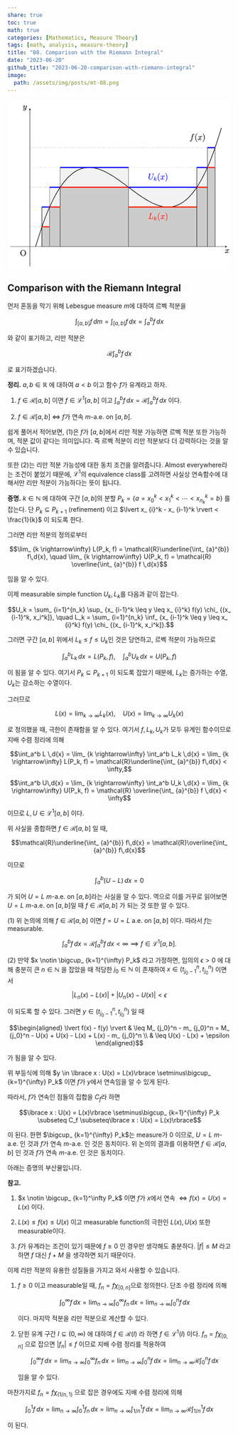 ```yaml
---
share: true
toc: true
math: true
categories: [Mathematics, Measure Theory]
tags: [math, analysis, measure-theory]
title: "08. Comparison with the Riemann Integral"
date: "2023-06-20"
github_title: "2023-06-20-comparison-with-riemann-integral"
image:
  path: /assets/img/posts/mt-08.png
---
```


![mt-08.png](../../../assets/img/posts/mt-08.png)

## Comparison with the Riemann Integral

먼저 혼동을 막기 위해 Lebesgue measure $m$에 대하여 르벡 적분을

$$\int_ {[a, b]} f \,d{m} = \int_ {[a, b]} f \,d{x} = \int_a^b f \,d{x}$$

와 같이 표기하고, 리만 적분은

$$\mathcal{R}\int_a^b f\,d{x}$$

로 표기하겠습니다.

**정리.** $a, b \in \mathbb{R}$ 에 대하여 $a < b$ 이고 함수 $f$가 유계라고 하자.

1. $f \in \mathcal{R}[a, b]$ 이면 $f \in \mathcal{L}^{1}[a, b]$ 이고 $\displaystyle\int_a^b f\,d{x} = \mathcal{R}\int_a^b f \,d{x}$ 이다.

2. $f \in \mathcal{R}[a, b]$ $\iff$ $f$가 연속 $m$-a.e. on $[a, b]$.

쉽게 풀어서 적어보면, (1)은 $f$가 $[a, b]$에서 리만 적분 가능하면 르벡 적분 또한 가능하며, 적분 값이 같다는 의미입니다. 즉 르벡 적분이 리만 적분보다 더 강력하다는 것을 알 수 있습니다.

또한 (2)는 리만 적분 가능성에 대한 동치 조건을 알려줍니다. Almost everywhere라는 조건이 붙었기 때문에, $\mathcal{L}^1$의 equivalence class를 고려하면 사실상 연속함수에 대해서만 리만 적분이 가능하다는 뜻이 됩니다.

**증명.** $k \in \mathbb{N}$ 에 대하여 구간 $[a, b]$의 분할 $P_k = \lbrace a = x_0^k < x_1^k < \cdots < x_ {n_k}^k = b\rbrace$ 를 잡는다. 단 $P_k \subseteq P_ {k+1}$ (refinement) 이고 $\lvert x_ {i}^k - x_ {i-1}^k \rvert < \frac{1}{k}$ 이 되도록 한다.

그러면 리만 적분의 정의로부터

$$\lim_ {k \rightarrow\infty} L(P_k, f) = \mathcal{R}\underline{\int_ {a}^{b}} f\,d{x}, \quad \lim_ {k \rightarrow\infty} U(P_k, f) = \mathcal{R} \overline{\int_ {a}^{b}} f \,d{x}$$

임을 알 수 있다.

이제 measurable simple function $U_k, L_k$를 다음과 같이 잡는다.

$$U_k = \sum_ {i=1}^{n_k} \sup_ {x_ {i-1}^k \leq y \leq x_ {i}^k} f(y) \chi_ {(x_ {i-1}^k, x_i^k]}, \quad L_k = \sum_ {i=1}^{n_k} \inf_ {x_ {i-1}^k \leq y \leq x_ {i}^k} f(y) \chi_ {(x_ {i-1}^k, x_i^k]}.$$

그러면 구간 $[a, b]$ 위에서 $L_k \leq f \leq U_k$인 것은 당연하고, 르벡 적분이 가능하므로

$$\int_a^b L_k \,d{x} = L(P_k, f), \quad \int_a^b U_k \,d{x} = U(P_k, f)$$

이 됨을 알 수 있다. 여기서 $P_k \subseteq P_ {k + 1}$ 이 되도록 잡았기 때문에, $L_k$는 증가하는 수열, $U_k$는 감소하는 수열이다.

그러므로

$$L(x) = \lim_ {k \rightarrow\infty} L_k(x), \quad U(x) = \lim_ {k \rightarrow\infty} U_k(x)$$

로 정의했을 때, 극한이 존재함을 알 수 있다. 여기서 $f, L_k, U_k$가 모두 유계인 함수이므로 지배 수렴 정리에 의해

$$\int_a^b L \,d{x} = \lim_ {k \rightarrow\infty} \int_a^b L_k \,d{x} = \lim_ {k \rightarrow\infty} L(P_k, f) = \mathcal{R}\underline{\int_ {a}^{b}} f\,d{x} < \infty,$$

$$\int_a^b U\,d{x} = \lim_ {k \rightarrow\infty} \int_a^b U_k \,d{x} = \lim_ {k \rightarrow\infty} U(P_k, f) = \mathcal{R} \overline{\int_ {a}^{b}} f \,d{x} < \infty$$

이므로 $L, U \in \mathcal{L}^{1}[a, b]$ 이다.

위 사실을 종합하면 $f \in \mathcal{R}[a, b]$ 일 때,

$$\mathcal{R}\underline{\int_ {a}^{b}} f\,d{x} = \mathcal{R}\overline{\int_ {a}^{b}} f\,d{x}$$

이므로

$$\int_a^b (U - L)\,d{x} = 0$$

가 되어 $U = L$ $m$-a.e. on $[a, b]$라는 사실을 알 수 있다. 역으로 이를 거꾸로 읽어보면 $U = L$ $m$-a.e. on $[a, b]$일 때 $f \in \mathcal{R}[a, b]$ 가 되는 것 또한 알 수 있다.

(1) 위 논의에 의해 $f \in \mathcal{R}[a, b]$ 이면 $f = U = L$ a.e. on $[a, b]$ 이다. 따라서 $f$는 measurable.

$$\int_a^b f \,d{x} = \mathcal{R}\int_a^b f\,d{x} < \infty \implies f \in \mathcal{L}^{1}[a, b].$$

(2) 만약 $x \notin \bigcup_ {k=1}^{\infty} P_k$ 라고 가정하면, 임의의 $\epsilon > 0$ 에 대해 충분히 큰 $n \in \mathbb{N}$ 을 잡았을 때 적당한 $j_0 \in \mathbb{N}$ 이 존재하여 $x \in (t_ {j_0-1}^n, t_ {j_0}^n)$ 이면서

$$\lvert L_n(x) - L(x) \rvert + \lvert U_n(x) - U(x) \rvert < \epsilon$$

이 되도록 할 수 있다. 그러면 $y \in (t_ {j_0-1}^n, t_ {j_0}^n)$ 일 때

$$\begin{aligned}        \lvert f(x) - f(y) \rvert & \leq M_ {j_0}^n - m_ {j_0}^n = M_ {j_0}^n - U(x) + U(x) - L(x) + L(x) - m_ {j_0}^n \\                          & \leq U(x) - L(x) + \epsilon    \end{aligned}$$

가 됨을 알 수 있다.

위 부등식에 의해 $y \in \lbrace x : U(x) = L(x)\rbrace \setminus\bigcup_ {k=1}^{\infty} P_k$ 이면 $f$가 $y$에서 연속임을 알 수 있게 된다.

따라서, $f$가 연속인 점들의 집합을 $C_f$라 하면

$$\lbrace x : U(x) = L(x)\rbrace \setminus\bigcup_ {k=1}^{\infty} P_k \subseteq C_f \subseteq\lbrace x : U(x) = L(x)\rbrace$$

이 된다. 한편 $\bigcup_ {k=1}^{\infty} P_k$는 measure가 0 이므로, $U = L$ $m$-a.e. 인 것과 $f$가 연속 $m$-a.e. 인 것은 동치이다. 위 논의의 결과를 이용하면 $f \in \mathcal{R}[a, b]$ 인 것과 $f$가 연속 $m$-a.e. 인 것은 동치이다.

아래는 증명의 부산물입니다.

**참고.**

1. $x \notin \bigcup_ {k=1}^\infty P_k$ 이면 $f$가 $x$에서 연속 $\iff f(x) = U(x) = L(x)$ 이다.

2. $L(x) \leq f(x) \leq U(x)$ 이고 measurable function의 극한인 $L(x), U(x)$ 또한 measurable이다.

3. $f$가 유계라는 조건이 있기 때문에 $f \geq 0$ 인 경우만 생각해도 충분하다. $\lvert f \rvert \leq M$ 라고 하면 $f$ 대신 $f + M$ 을 생각하면 되기 때문이다.

이제 리만 적분의 유용한 성질들을 가지고 와서 사용할 수 있습니다.

1. $f \geq 0$ 이고 measurable일 때, $f_n = f\chi_ {[0, n]}$으로 정의한다. 단조 수렴 정리에 의해

	$$\int_0^\infty f \,d{x} = \lim_ {n \rightarrow\infty} \int_0^\infty f_n \,d{x} = \lim_ {n \rightarrow\infty} \int_0^n f \,d{x}$$

	이다. 마지막 적분을 리만 적분으로 계산할 수 있다.

2. 닫힌 유계 구간 $I \subseteq(0, \infty)$ 에 대하여 $f \in \mathcal{R}(I)$ 라 하면 $f \in \mathcal{L}^{1}(I)$ 이다. $f_n = f\chi_ {[0, n]}$ 으로 잡으면 $\lvert f_n \rvert \leq f$ 이므로 지배 수렴 정리를 적용하여

	$$\int_0^\infty f \,d{x} = \lim_ {n \rightarrow\infty} \int_0^\infty f_n \,d{x} = \lim_ {n \rightarrow\infty} \int_0^n f \,d{x} = \lim_ {n \rightarrow\infty} \mathcal{R} \int_0^n f \,d{x}$$

	임을 알 수 있다.

마찬가지로 $f_n = f\chi_ {(1/n, 1)}$ 으로 잡은 경우에도 지배 수렴 정리에 의해

$$\int_0^1 f\,d{x} = \lim_ {n \rightarrow\infty} \int_ {0}^1 f_n \,d{x} = \lim_ {n \rightarrow\infty}\int_ {1/n}^1 f \,d{x} = \lim_ {n \rightarrow\infty} \mathcal{R}\int_ {1/n}^1 f \,d{x}$$

이 된다.
